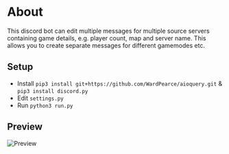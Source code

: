# About
This discord bot can edit multiple messages for multiple source servers containing game details, e.g. player count, map and server name. This allows you to create separate messages for different gamemodes etc.

## Setup
- Install ``pip3 install git+https://github.com/WardPearce/aioquery.git`` & ``pip3 install discord.py``
- Edit ``settings.py``
- Run ``python3 run.py``

## Preview
![Preview](http://i.imgur.com/Ph9iZgR.png)